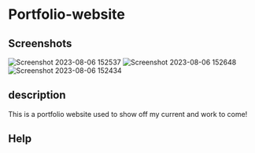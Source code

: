 # Portfolio-website

## Screenshots
![Screenshot 2023-08-06 152537](https://github.com/Trevis-Williams/Portfolio-website/assets/135195221/9bcfbe48-1077-4700-9da7-25dfc442ae68)
![Screenshot 2023-08-06 152648](https://github.com/Trevis-Williams/Portfolio-website/assets/135195221/cf0b533a-cf66-4775-a949-86153fcacd50)
![Screenshot 2023-08-06 152434](https://github.com/Trevis-Williams/Portfolio-website/assets/135195221/df0e5624-9eb9-4b88-9c83-59ca9ae6b546)

## description
This is a portfolio website used to show off my current and work to come!

## Help

